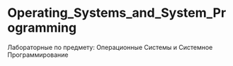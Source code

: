 # Operating_Systems_and_System_Programming
Лабораторные по предмету: Операционные Системы и Системное Программирование
